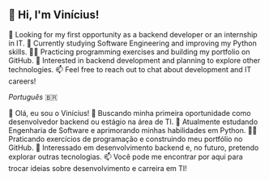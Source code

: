 ## 👋 Hi, I'm Vinícius!
🔭 Looking for my first opportunity as a backend developer or an internship in IT.
🌱 Currently studying Software Engineering and improving my Python skills.
👨‍💻 Practicing programming exercises and building my portfolio on GitHub.
🚀 Interested in backend development and planning to explore other technologies.
📫 Feel free to reach out to chat about development and IT careers!

_Português_ 🇧🇷

👋 Olá, eu sou o Vinícius!
🔭 Buscando minha primeira oportunidade como desenvolvedor backend ou estágio na área de TI.
🌱 Atualmente estudando Engenharia de Software e aprimorando minhas habilidades em Python.
👨‍💻 Praticando exercícios de programação e construindo meu portfólio no GitHub.
🚀 Interessado em desenvolvimento backend e, no futuro, pretendo explorar outras tecnologias.
📫 Você pode me encontrar por aqui para trocar ideias sobre desenvolvimento e carreira em TI!

